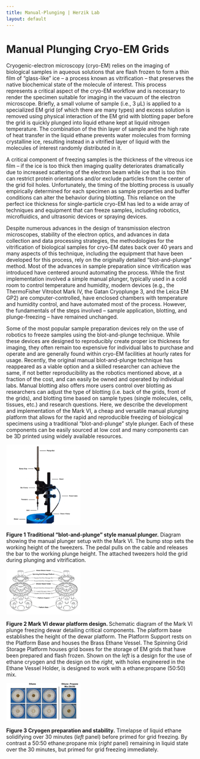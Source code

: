 ```yaml
---
title: Manual-Plunging | Herzik Lab
layout: default
---
```

<div class="container">
 <div class="row">
   <div class="col-md-2">
   </div>
     <div class="col-md-8">
       <h1 class="page-title">Manual Plunging Cryo-EM Grids</h1>
        <p> Cryogenic-electron microscopy (cryo-EM) relies on the imaging of biological samples in aqueous solutions that are flash frozen to form a thin film of “glass-like” ice – a process known as vitrification – that preserves the native biochemical state of the molecule of interest. This process represents a critical aspect of the cryo-EM workflow and is necessary to render the specimen suitable for imaging in the vacuum of the electron microscope. Briefly, a small volume of sample (i.e., 3 µL) is applied to a specialized EM grid (of which there are many types) and excess solution is removed using physical interaction of the EM grid with blotting paper before the grid is quickly plunged into liquid ethane kept at liquid nitrogen temperature. The combination of the thin layer of sample and the high rate of heat transfer in the liquid ethane prevents water molecules from forming crystalline ice, resulting instead in a vitrified layer of liquid with the molecules of interest randomly distributed in it. </p>
        <p> A critical component of freezing samples is the thickness of the vitreous ice film – if the ice is too thick then imaging quality deteriorates dramatically due to increased scattering of the electron beam while ice that is too thin can restrict protein orientations and/or exclude particles from the center of the grid foil holes. Unfortunately, the timing of the blotting process is usually empirically determined for each specimen as sample properties and buffer conditions can alter the behavior during blotting. This reliance on the perfect ice thickness for single-particle cryo-EM has led to a wide array of techniques and equipment that can freeze samples, including robotics, microfluidics, and ultrasonic devices or spraying devices. </p>
        <p> Despite numerous advances in the design of transmission electron microscopes, stability of the electron optics, and advances in data collection and data processing strategies, the methodologies for the vitrification of biological samples for cryo-EM dates back over 40 years and many aspects of this technique, including the equipment that have been developed for this process, rely on the originally detailed “blot-and-plunge” method. Most of the advances in sample preparation since vitrification was introduced have centered around automating the process. While the first implementation involved a simple manual plunger, typically used in a cold room to control temperature and humidity, modern devices (e.g., the ThermoFisher Vitrobot Mark IV, the Gatan Cryoplunge 3, and the Leica EM GP2) are computer-controlled, have enclosed chambers with temperature and humidity control, and have automated most of the process. However, the fundamentals of the steps involved – sample application, blotting, and plunge-freezing – have remained unchanged. </p>
        <p> Some of the most popular sample preparation devices rely on the use of robotics to freeze samples using the blot-and-plunge technique. While these devices are designed to reproducibly create proper ice thickness for imaging, they often remain too expensive for individual labs to purchase and operate and are generally found within cryo-EM facilities at hourly rates for usage. Recently, the original manual blot-and-plunge technique has reappeared as a viable option and a skilled researcher can achieve the same, if not better reproducibility as the robotics mentioned above, at a fraction of the cost, and can easily be owned and operated by individual labs. Manual blotting also offers more users control over blotting as researchers can adjust the type of blotting (i.e. back of the grids, front of the grids), and blotting time based on sample types (single molecules, cells, tissues, etc.) and research questions. Here, we describe the development and implementation of the Mark VI, a cheap and versatile manual plunging platform that allows for the rapid and reproducible freezing of biological specimens using a traditional “blot-and-plunge” style plunger. Each of these components can be easily sourced at low cost and many components can be 3D printed using widely available resources. </p>
     </div>
   <div class="col-md-2">
   </div>
 </div>
</div>

<img class="img-responsive center-block" src="/assets/img/Plunger1.png" width="200" alt="EM">

<div class="container">
 <div class="row">
   <div class="col-md-2">
   </div>
     <div class="col-md-8">
        <p> <b>Figure 1 Traditional “blot-and-plunge” style manual plunger.</b> Diagram showing the manual plunger setup with the Mark VI. The bump stop sets the working height of the tweezers. The pedal pulls on the cable and releases the bar to the working plunge height. The attached tweezers hold the grid during plunging and vitrification. </p>
      </div>
 </div>
</div>
 
<img class="img-responsive center-block" src="/assets/img/Dewar_expload.v1-01.png" width="200" alt="EM">
      
<div class="container">
 <div class="row">
   <div class="col-md-2">
   </div>
     <div class="col-md-8">
      <p> <b>Figure 2 Mark VI dewar platform design. </b> Schematic diagram of the Mark VI plunge freezing dewar detailing critical components. The platform base establishes the height of the dewar platform. The Platform Support rests on the Platform Base and houses the Brass Ethane Vessel. The Spinning Grid Storage Platform houses grid boxes for the storage of EM grids that have been prepared and flash frozen. Shown on the <i>left</i> is a design for the use of ethane cryogen and the design on the <i>right</i>, with holes engineered in the Ethane Vessel Holder, is designed to work with a ethane:propane (50:50) mix.  </p>
      </div>
 </div>
</div>
 
<img class="img-responsive center-block" src="/assets/img/cryogen_timecourse.v1-01.png" width="200" alt="EM">
      
<div class="container">
 <div class="row">
   <div class="col-md-2">
   </div>
     <div class="col-md-8">
      <p> <b>Figure 3 Cryogen preparation and stability.</b> Timelapse of liquid ethane solidifying over 30 minutes (<i>left</i> panel) before primed for grid freezing. By contrast a 50:50 ethane:propane mix (<i>right</i> panel) remaining in liquid state over the 30 minutes, but primed for grid freezing immediately. </p>
      </div>
 </div>
</div>
 

